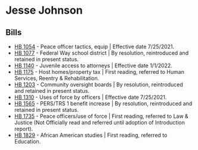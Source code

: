 # Jesse Johnson
## Bills
* [HB 1054](/bill/2021-22/hb/1054/) - Peace officer tactics, equip | Effective date 7/25/2021.
* [HB 1077](/bill/2021-22/hb/1077/) - Federal Way school district | By resolution, reintroduced and retained in present status.
* [HB 1140](/bill/2021-22/hb/1140/) - Juvenile access to attorneys | Effective date 1/1/2022.
* [HB 1175](/bill/2021-22/hb/1175/) - Host homes/property tax | First reading, referred to Human Services, Reentry & Rehabilitation.
* [HB 1203](/bill/2021-22/hb/1203/) - Community oversight boards | By resolution, reintroduced and retained in present status.
* [HB 1310](/bill/2021-22/hb/1310/) - Uses of force by officers | Effective date 7/25/2021.
* [HB 1565](/bill/2021-22/hb/1565/) - PERS/TRS 1 benefit increase | By resolution, reintroduced and retained in present status.
* [HB 1735](/bill/2021-22/hb/1735/) - Peace officers/use of force | First reading, referred to Law & Justice (Not Officially read and referred until adoption of Introduction report).
* [HB 1829](/bill/2021-22/hb/1829/) - African American studies | First reading, referred to Education.
